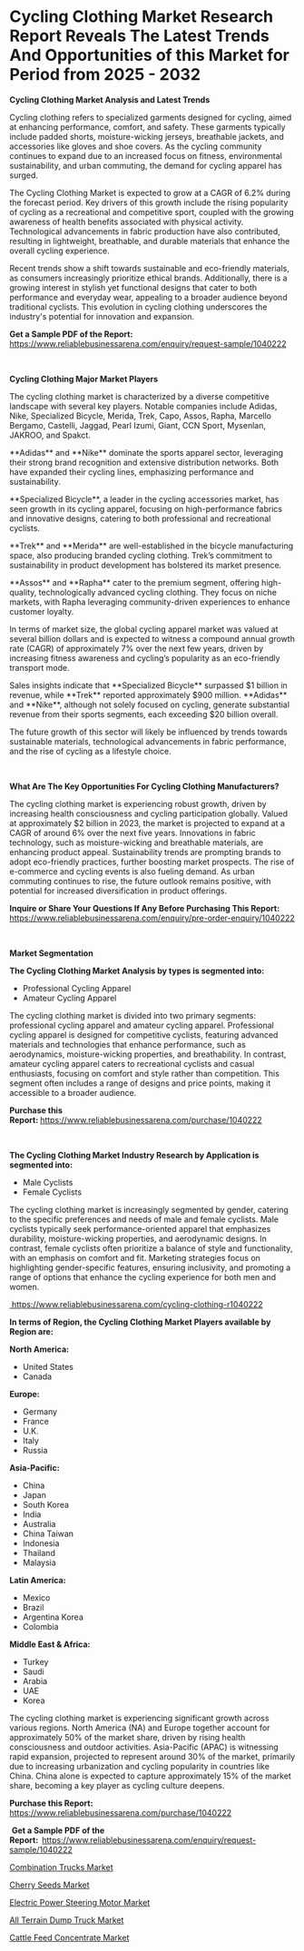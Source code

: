 <p><h1>Cycling Clothing Market Research Report Reveals The Latest Trends And Opportunities of this Market for Period from 2025 - 2032</h1></p><p><strong>Cycling Clothing Market Analysis and Latest Trends</strong></p>
<p><p>Cycling clothing refers to specialized garments designed for cycling, aimed at enhancing performance, comfort, and safety. These garments typically include padded shorts, moisture-wicking jerseys, breathable jackets, and accessories like gloves and shoe covers. As the cycling community continues to expand due to an increased focus on fitness, environmental sustainability, and urban commuting, the demand for cycling apparel has surged.</p><p>The Cycling Clothing Market is expected to grow at a CAGR of 6.2% during the forecast period. Key drivers of this growth include the rising popularity of cycling as a recreational and competitive sport, coupled with the growing awareness of health benefits associated with physical activity. Technological advancements in fabric production have also contributed, resulting in lightweight, breathable, and durable materials that enhance the overall cycling experience.</p><p>Recent trends show a shift towards sustainable and eco-friendly materials, as consumers increasingly prioritize ethical brands. Additionally, there is a growing interest in stylish yet functional designs that cater to both performance and everyday wear, appealing to a broader audience beyond traditional cyclists. This evolution in cycling clothing underscores the industry's potential for innovation and expansion.</p></p>
<p><strong>Get a Sample PDF of the Report:&nbsp;</strong> <a href="https://www.reliablebusinessarena.com/enquiry/request-sample/1040222?utm_campaign=2264&utm_medium=2&utm_source=Github&utm_content=ia&utm_term=06022025&utm_id=cycling-clothing">https://www.reliablebusinessarena.com/enquiry/request-sample/1040222</a></p>
<p>&nbsp;</p>
<p><strong>Cycling Clothing Major Market Players</strong></p>
<p><p>The cycling clothing market is characterized by a diverse competitive landscape with several key players. Notable companies include Adidas, Nike, Specialized Bicycle, Merida, Trek, Capo, Assos, Rapha, Marcello Bergamo, Castelli, Jaggad, Pearl Izumi, Giant, CCN Sport, Mysenlan, JAKROO, and Spakct. </p><p>**Adidas** and **Nike** dominate the sports apparel sector, leveraging their strong brand recognition and extensive distribution networks. Both have expanded their cycling lines, emphasizing performance and sustainability. </p><p>**Specialized Bicycle**, a leader in the cycling accessories market, has seen growth in its cycling apparel, focusing on high-performance fabrics and innovative designs, catering to both professional and recreational cyclists.</p><p>**Trek** and **Merida** are well-established in the bicycle manufacturing space, also producing branded cycling clothing. Trek’s commitment to sustainability in product development has bolstered its market presence.</p><p>**Assos** and **Rapha** cater to the premium segment, offering high-quality, technologically advanced cycling clothing. They focus on niche markets, with Rapha leveraging community-driven experiences to enhance customer loyalty.</p><p>In terms of market size, the global cycling apparel market was valued at several billion dollars and is expected to witness a compound annual growth rate (CAGR) of approximately 7% over the next few years, driven by increasing fitness awareness and cycling’s popularity as an eco-friendly transport mode.</p><p>Sales insights indicate that **Specialized Bicycle** surpassed $1 billion in revenue, while **Trek** reported approximately $900 million. **Adidas** and **Nike**, although not solely focused on cycling, generate substantial revenue from their sports segments, each exceeding $20 billion overall.</p><p>The future growth of this sector will likely be influenced by trends towards sustainable materials, technological advancements in fabric performance, and the rise of cycling as a lifestyle choice.</p></p>
<p>&nbsp;</p>
<p><strong>What Are The Key Opportunities For Cycling Clothing Manufacturers?</strong></p>
<p><p>The cycling clothing market is experiencing robust growth, driven by increasing health consciousness and cycling participation globally. Valued at approximately $2 billion in 2023, the market is projected to expand at a CAGR of around 6% over the next five years. Innovations in fabric technology, such as moisture-wicking and breathable materials, are enhancing product appeal. Sustainability trends are prompting brands to adopt eco-friendly practices, further boosting market prospects. The rise of e-commerce and cycling events is also fueling demand. As urban commuting continues to rise, the future outlook remains positive, with potential for increased diversification in product offerings.</p></p>
<p><strong>Inquire or Share Your Questions If Any Before Purchasing This Report:</strong> <a href="https://www.reliablebusinessarena.com/enquiry/pre-order-enquiry/1040222?utm_campaign=2264&utm_medium=2&utm_source=Github&utm_content=ia&utm_term=06022025&utm_id=cycling-clothing">https://www.reliablebusinessarena.com/enquiry/pre-order-enquiry/1040222</a></p>
<p>&nbsp;</p>
<p><strong>Market Segmentation</strong></p>
<p><strong>The Cycling Clothing Market Analysis by types is segmented into:</strong></p>
<p><ul><li>Professional Cycling Apparel</li><li>Amateur Cycling Apparel</li></ul></p>
<p><p>The cycling clothing market is divided into two primary segments: professional cycling apparel and amateur cycling apparel. Professional cycling apparel is designed for competitive cyclists, featuring advanced materials and technologies that enhance performance, such as aerodynamics, moisture-wicking properties, and breathability. In contrast, amateur cycling apparel caters to recreational cyclists and casual enthusiasts, focusing on comfort and style rather than competition. This segment often includes a range of designs and price points, making it accessible to a broader audience.</p></p>
<p><strong>Purchase this Report:&nbsp;</strong><a href="https://www.reliablebusinessarena.com/purchase/1040222?utm_campaign=2264&utm_medium=2&utm_source=Github&utm_content=ia&utm_term=06022025&utm_id=cycling-clothing">https://www.reliablebusinessarena.com/purchase/1040222</a></p>
<p>&nbsp;</p>
<p><strong>The Cycling Clothing Market Industry Research by Application is segmented into:</strong></p>
<p><ul><li>Male Cyclists</li><li>Female Cyclists</li></ul></p>
<p><p>The cycling clothing market is increasingly segmented by gender, catering to the specific preferences and needs of male and female cyclists. Male cyclists typically seek performance-oriented apparel that emphasizes durability, moisture-wicking properties, and aerodynamic designs. In contrast, female cyclists often prioritize a balance of style and functionality, with an emphasis on comfort and fit. Marketing strategies focus on highlighting gender-specific features, ensuring inclusivity, and promoting a range of options that enhance the cycling experience for both men and women.</p></p>
<p><a href="https://www.reliablebusinessarena.com/cycling-clothing-r1040222?utm_campaign=2264&utm_medium=2&utm_source=Github&utm_content=ia&utm_term=06022025&utm_id=cycling-clothing">&nbsp;https://www.reliablebusinessarena.com/cycling-clothing-r1040222</a></p>
<p><strong>In terms of Region, the Cycling Clothing Market Players available by Region are:</strong></p>
<p>
    <p> <strong> North America: </strong>
        <ul>
            <li>United States</li>
            <li>Canada</li>
        </ul>
        </p> 
    <p> <strong> Europe: </strong>
        <ul>
            <li>Germany</li>
            <li>France</li>
            <li>U.K.</li>
            <li>Italy</li>
            <li>Russia</li>
        </ul>
        </p> 
    <p> <strong> Asia-Pacific: </strong>
        <ul>
            <li>China</li>
            <li>Japan</li>
            <li>South Korea</li>
            <li>India</li>
            <li>Australia</li>
            <li>China Taiwan</li>
            <li>Indonesia</li>
            <li>Thailand</li>
            <li>Malaysia</li>
        </ul>
        </p> 
    <p> <strong> Latin America: </strong>
        <ul>
            <li>Mexico</li>
            <li>Brazil</li>
            <li>Argentina Korea</li>
            <li>Colombia</li>
        </ul>
        </p> 
    <p> <strong> Middle East & Africa: </strong>
        <ul>
            <li>Turkey</li>
            <li>Saudi</li>
            <li>Arabia</li>
            <li>UAE</li>
            <li>Korea</li>
        </ul>
    </p>
    </p>
<p><p>The cycling clothing market is experiencing significant growth across various regions. North America (NA) and Europe together account for approximately 50% of the market share, driven by rising health consciousness and outdoor activities. Asia-Pacific (APAC) is witnessing rapid expansion, projected to represent around 30% of the market, primarily due to increasing urbanization and cycling popularity in countries like China. China alone is expected to capture approximately 15% of the market share, becoming a key player as cycling culture deepens.</p></p>
<p><strong>Purchase this Report: </strong><a href="https://www.reliablebusinessarena.com/purchase/1040222?utm_campaign=2264&utm_medium=2&utm_source=Github&utm_content=ia&utm_term=06022025&utm_id=cycling-clothing">https://www.reliablebusinessarena.com/purchase/1040222</a></p>
<p>&nbsp;<strong>Get a Sample PDF of the Report:&nbsp;&nbsp;</strong><a href="https://www.reliablebusinessarena.com/enquiry/request-sample/1040222?utm_campaign=2264&utm_medium=2&utm_source=Github&utm_content=ia&utm_term=06022025&utm_id=cycling-clothing">https://www.reliablebusinessarena.com/enquiry/request-sample/1040222</a></p>
<p><strong></strong></p>
<p><p><a href="https://www.linkedin.com/pulse/combination-trucks-market-research-report-growth-trends-size-qduzc?utm_campaign=2264&utm_medium=2&utm_source=Github&utm_content=ia&utm_term=06022025&utm_id=cycling-clothing">Combination Trucks Market</a></p><p><a href="https://www.linkedin.com/pulse/cherry-seeds-market-outlook-128-cagr-forecast-from-2025-x1odf?utm_campaign=2264&utm_medium=2&utm_source=Github&utm_content=ia&utm_term=06022025&utm_id=cycling-clothing">Cherry Seeds Market</a></p><p><a href="https://www.linkedin.com/pulse/electric-power-steering-motor-market-highlights-industry-ovgje?utm_campaign=2264&utm_medium=2&utm_source=Github&utm_content=ia&utm_term=06022025&utm_id=cycling-clothing">Electric Power Steering Motor Market</a></p><p><a href="https://www.linkedin.com/pulse/impact-latest-trends-all-terrain-dump-truck-market-growth-etoie?utm_campaign=2264&utm_medium=2&utm_source=Github&utm_content=ia&utm_term=06022025&utm_id=cycling-clothing">All Terrain Dump Truck Market</a></p><p><a href="https://www.linkedin.com/pulse/cattle-feed-concentrate-market-challenges-forecasts-development-hrxjf?utm_campaign=2264&utm_medium=2&utm_source=Github&utm_content=ia&utm_term=06022025&utm_id=cycling-clothing">Cattle Feed Concentrate Market</a></p></p>